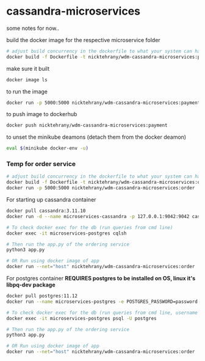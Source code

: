 # cassandra-microservices

some notes for now..

build the docker image for the respective microservice folder

```bash
# adjust build concurrency in the dockerfile to what your system can handle
docker build -f Dockerfile -t nicktehrany/wdm-cassandra-microservices:payment ./payment-service 
```

make sure it built

```bash
docker image ls
```

to run the image

```bash
docker run -p 5000:5000 nicktehrany/wdm-cassandra-microservices:payment
```

to push image to dockerhub

```bash
docker push nicktehrany/wdm-cassandra-microservices:payment
```

to unset the minikube deamons (detach them from the docker deamon)

```bash
eval $(minikube docker-env -u)
```


### Temp for order service

```bash
# adjust build concurrency in the dockerfile to what your system can handle
docker build -f Dockerfile -t nicktehrany/wdm-cassandra-microservices:order ./order-service
docker run -p 5000:5000 nicktehrany/wdm-cassandra-microservices:order
```

For starting up cassandra container

```bash
docker pull cassandra:3.11.10
docker run -d --name microservices-cassandra -p 127.0.0.1:9042:9042 cassandra:3.11.10

# To check docker exec for the db (run queries from cmd line)
docker exec -it microservices-postgres cqlsh

# Then run the app.py of the ordering service
python3 app.py

# OR Run using docker image of app
docker run --net="host" nicktehrany/wdm-cassandra-microservices:order
```

For postgres container
**REQUIRES postgres to be installed on OS, linux it's libpq-dev package**

```bash
docker pull postgres:11.12
docker run --name microservices-postgres -e POSTGRES_PASSWORD=password -p 127.0.0.1:9042:5432 postgres:11.12 

# To check docker exec for the db (run queries from cmd line, username is "postgres")
docker exec -it microservices-postgres psql -U postgres

# Then run the app.py of the ordering service
python3 app.py

# OR Run using docker image of app
docker run --net="host" nicktehrany/wdm-cassandra-microservices:order
```